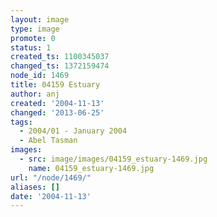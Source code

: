 ```yaml
---
layout: image
type: image
promote: 0
status: 1
created_ts: 1100345037
changed_ts: 1372159474
node_id: 1469
title: 04159 Estuary
author: anj
created: '2004-11-13'
changed: '2013-06-25'
tags:
  - 2004/01 - January 2004
  - Abel Tasman
images:
  - src: image/images/04159_estuary-1469.jpg
    name: 04159_estuary-1469.jpg
url: "/node/1469/"
aliases: []
date: '2004-11-13'
---
```


